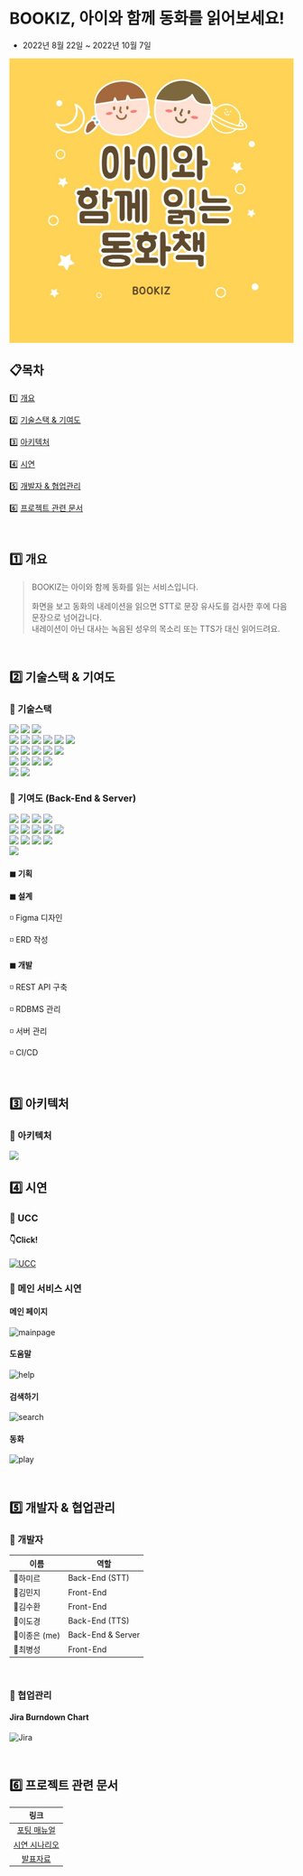 # BOOKIZ, 아이와 함께 동화를 읽어보세요!

- 2022년 8월 22일 ~ 2022년 10월 7일

![메인](/image/부키즈.png)

## 📋목차

1️⃣ <a href="#1️⃣-개요">개요</a>

2️⃣ <a href="#2️⃣-기술스택--기여도">기술스택 & 기여도</a>

3️⃣ <a href="#3️⃣-아키텍처">아키텍처</a>

4️⃣ <a href="#4️⃣-시연">시연</a>

5️⃣ <a href="#5️⃣-개발자--협업관리">개발자 & 협업관리</a>

6️⃣ <a href="#6️⃣-프로젝트-관련-문서">프로젝트 관련 문서</a>

<br>

## 1️⃣ 개요

> BOOKIZ는 아이와 함께 동화를 읽는 서비스입니다.
>
>
>화면을 보고 동화의 내레이션을 읽으면 STT로 문장 유사도를 검사한 후에 다음 문장으로 넘어갑니다.<br>
내레이션이 아닌 대사는 녹음된 성우의 목소리 또는 TTS가 대신 읽어드려요.

<br>

## 2️⃣ 기술스택 & 기여도

### 🔸 기술스택

<span>
<img src="https://img.shields.io/badge/javascript-F7DF1E?style=for-the-badge&logo=javascript&logoColor=black">
<img src="https://img.shields.io/badge/React-61DAFB?style=for-the-badge&logo=React&logoColor=white">
<img src="https://img.shields.io/badge/Node.js-339939?style=for-the-badge&logo=Node.js&logoColor=white">
</span>
<br>
<span>
<img src="https://img.shields.io/badge/Java-FF7800?style=for-the-badge&logo=Java&logoColor=white">
<img src="https://img.shields.io/badge/Spring Boot-6DB33F?style=for-the-badge&logo=Spring Boot&logoColor=white">
<img src="https://img.shields.io/badge/Gradle-02303A?style=for-the-badge&logo=Gradle&logoColor=white">
<img src="https://img.shields.io/badge/Python-3776AB?style=for-the-badge&logo=Python&logoColor=white">
<img src="https://img.shields.io/badge/Django-000000?style=for-the-badge&logo=Django&logoColor=white">
<img src="https://img.shields.io/badge/MySQL-4479A1?style=for-the-badge&logo=MySQL&logoColor=white">
</span>
<br>
<span>
<img src="https://img.shields.io/badge/Amazon EC2-FF9900?style=for-the-badge&logo=Amazon EC2&logoColor=white">
<img src="https://img.shields.io/badge/Ubuntu-E95420?style=for-the-badge&logo=Ubuntu&logoColor=white">
<img src="https://img.shields.io/badge/Nginx-009639?style=for-the-badge&logo=NGINX&logoColor=white">
<img src="https://img.shields.io/badge/Docker-2496ED?style=for-the-badge&logo=Docker&logoColor=white">
<img src="https://img.shields.io/badge/jenkins-993333?style=for-the-badge&logo=Jenkins&logoColor=white">
</span>
<br>
<span>
<img src="https://img.shields.io/badge/Jira-0052CC?style=for-the-badge&logo=Jira&logoColor=white">
<img src="https://img.shields.io/badge/GitLab-FCA121?style=for-the-badge&logo=GitLab&logoColor=white">
<img src="https://img.shields.io/badge/Mattermost-0058CC?style=for-the-badge&logo=Mattermost&logoColor=white">
<img src="https://img.shields.io/badge/Notion-000000?style=for-the-badge&logo=Notion&logoColor=white">
</span>
<br>
<span>
<img src="https://img.shields.io/badge/intellij-000000?style=for-the-badge&logo=intellijidea&logoColor=white">
<img src="https://img.shields.io/badge/visual studio code-007ACC?style=for-the-badge&logo=visualstudiocode&logoColor=white">
</span>

### 🔸 기여도 (Back-End & Server)

<span>
<img src="https://img.shields.io/badge/Java-FF7800?style=for-the-badge&logo=Java&logoColor=white">
<img src="https://img.shields.io/badge/Spring Boot-6DB33F?style=for-the-badge&logo=Spring Boot&logoColor=white">
<img src="https://img.shields.io/badge/Gradle-02303A?style=for-the-badge&logo=Gradle&logoColor=white">
<img src="https://img.shields.io/badge/MySQL-4479A1?style=for-the-badge&logo=MySQL&logoColor=white">
</span>

<br>

<span>
<img src="https://img.shields.io/badge/Amazon EC2-FF9900?style=for-the-badge&logo=Amazon EC2&logoColor=white">
<img src="https://img.shields.io/badge/Ubuntu-E95420?style=for-the-badge&logo=Ubuntu&logoColor=white">
<img src="https://img.shields.io/badge/Nginx-009639?style=for-the-badge&logo=NGINX&logoColor=white">
<img src="https://img.shields.io/badge/Docker-2496ED?style=for-the-badge&logo=Docker&logoColor=white">
<img src="https://img.shields.io/badge/jenkins-993333?style=for-the-badge&logo=Jenkins&logoColor=white">
</span>

<br>

<span>
<img src="https://img.shields.io/badge/Jira-0052CC?style=for-the-badge&logo=Jira&logoColor=white">
<img src="https://img.shields.io/badge/GitLab-FCA121?style=for-the-badge&logo=GitLab&logoColor=white">
<img src="https://img.shields.io/badge/Mattermost-0058CC?style=for-the-badge&logo=Mattermost&logoColor=white">
<img src="https://img.shields.io/badge/Notion-000000?style=for-the-badge&logo=Notion&logoColor=white">
</span>

<br>

<span>
<img src="https://img.shields.io/badge/intellij-000000?style=for-the-badge&logo=intellijidea&logoColor=white">
</span>


#### ◼ 기획

#### ◼ 설계

◽ Figma 디자인

◽ ERD 작성

#### ◼ 개발

◽ REST API 구축

◽ RDBMS 관리

◽ 서버 관리

◽ CI/CD

<br>

## 3️⃣ 아키텍처

### 🔸 아키텍처

<img src="./image/architecture.png">

<br>

## 4️⃣ 시연

### 🔸 UCC

#### 👇Click!
[![UCC](https://img.youtube.com/vi/v0n3zAQdq4w/0.jpg)](https://youtu.be/v0n3zAQdq4w)
<br>

### 🔸 메인 서비스 시연

#### 메인 페이지

![mainpage](/image/mainpage.gif)

#### 도움말

![help](/image/help.gif)

#### 검색하기

![search](/image/search.gif)

#### 동화

![play](/image/play.gif)


<br>


## 5️⃣ 개발자 & 협업관리

### 🔸 개발자

| 이름 | 역할 |
| --- | --- |
| 👑하미르 | Back-End (STT) |
| 👩김민지 | Front-End |
| 👨김수환 | Front-End |
| 👱이도경 | Back-End (TTS) |
| 👲이종은 (me) | Back-End & Server |
| 👶최병성 | Front-End |

<br>

### 🔸 협업관리

#### Jira Burndown Chart

![Jira](/image/jira.gif)

<br>

## 6️⃣ 프로젝트 관련 문서

|                   링크                   |
|:--------------------------------------:|
|  [포팅 매뉴얼](/exec/서울_1반_A103_포팅매뉴얼.pdf)  |
| [시연 시나리오](/exec/서울_1반_A103_시연시나리오.pdf) |
|   [발표자료](/exec/서울_1반_A103_발표자료.pptx)    |

